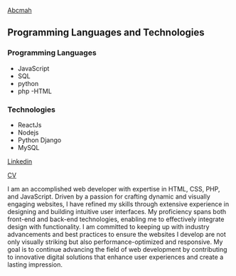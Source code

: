 [Abcmah](https:github.com/Reizx1)

## Programming Languages and Technologies

### Programming Languages

- JavaScript
- SQL
- python
- php
-HTML

### Technologies

- ReactJs 
- Nodejs
- Python Django
- MySQL


[Linkedin](https://www.linkedin.com/in/abdirahman-aden)

[CV](https://docs.google.com/document/d/14WKMqZ9gNRMDtbugvmwM1IV7vgXt42FhS9Oasnm0dB0)

<p>I am an accomplished web developer with expertise in HTML, CSS, PHP, and JavaScript. Driven by a passion for crafting dynamic and visually engaging websites, I have refined my skills through extensive experience in designing and building intuitive user interfaces. My proficiency spans both front-end and back-end technologies, enabling me to effectively integrate design with functionality. I am committed to keeping up with industry advancements and best practices to ensure the websites I develop are not only visually striking but also performance-optimized and responsive. My goal is to continue advancing the field of web development by contributing to innovative digital solutions that enhance user experiences and create a lasting impression.</p>